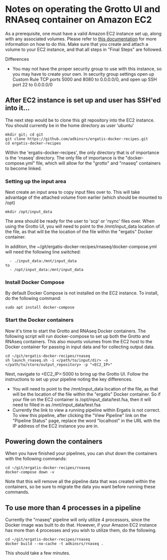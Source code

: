 # Notes on operating the Grotto UI and RNAseq container on Amazon EC2

As a prerequisite, one must have a valid Amazon EC2 instance set up, along with any associated volumes.  Please refer to [this documentation](https://github.com/IGS/Chiron/blob/master/docs/amazon_aws_setup.md) for more information on how to do this.  Make sure that you create and attach a volume to your EC2 instance, and that all steps in "Final Steps" are followed.

Differences
* You may not have the proper security group to use with this instance, so you may have to create your own.  In security group settings open up Custom Rule TCP ports 5000 and 8080 to 0.0.0.0/0, and open up SSH port 22 to 0.0.0.0/0

## After EC2 instance is set up and user has SSH'ed into it...

The next step would be to clone this git repository into the EC2 instance.  You should currently be in the home directory as user 'ubuntu'

```
mkdir git; cd git
git clone https://github.com/adkinsrs/ergatis-docker-recipes.git
cd ergatis-docker-recipes
```

Within the 'ergatis-docker-recipes', the only directory that is of importance is the 'rnaseq' directory.  The only file of importance is the "docker-compose.yml" file, which will allow for the "grotto" and "rnaseq" containers to become linked.

### Setting up the input area
Next create an input area to copy input files over to.  This will take advantage of the attached volume from earlier (which should be mounted to /opt)

```
mkdir /opt/input_data
```

The area should be ready for the user to 'scp' or 'rsync' files over.  When using the Grotto UI, you will need to point to the /mnt/input_data location of the file, as that will be the location of the file within the "ergatis" Docker container.

In addition, the ~/git/ergatis-docker-recipes/rnaseq/docker-compose.yml will need the following line switched:
```
  - ./input_data:/mnt/input_data
to
  - /opt/input_data:/mnt/input_data
```

### Install Docker Compose

By default Docker Compose is not installed on the EC2 instance.  To install, do the following command:
```
sudo apt install docker-compose
```

### Start the Docker containers

Now it's time to start the Grotto and RNAseq Docker containers.  The following script will run docker-compose to set up both the Grotto and RNAseq containers.  This also mounts volumes from the EC2 host to the Docker container for passing in input data and for collecting output data.

```
cd ~/git/ergatis-docker-recipes/rnaseq
sh launch_rnaseq.sh -i </path/to/input/dir> -o </path/to/store/output_repository> -p "<EC2_IP>"
```

Next, navigate to <EC2_IP>:5000 to bring up the Grotto UI.  Follow the instructions to set up your pipeline noting the key differences.
* You will need to point to the /mnt/input_data location of the file, as that will be the location of the file within the "ergatis" Docker container.  So if your file on the EC2 container is /opt/input_data/test.fsa, then it will need to filled in as /mnt/input_data/test.fsa
* Currently the link to view a running pipeline within Ergatis is not correct.  To view this pipeline, after clicking the "View Pipeline" link on the "Pipeline Status" page, replace the word "localhost" in the URL with the IP address of the EC2 instance you are in.

## Powering down the containers

When you have finished your pipelines, you can shut down the containers with the following commands:

```
cd ~/git/ergatis-docker-recipes/rnaseq
docker-compose down -v
```

Note that this will remove all the pipeline data that was created within the containers, so be sure to migrate the data you want before running these commands.

## To use more than 4 processes in a pipeline

Currently the "rnaseq" pipeline will only utilize 4 processors, since the Docker image was built to do that.  However, if your Amazon EC2 instance has more than 4 processes and you wish to utilize them, do the following.

```
cd ~/git/ergatis-docker-recipes/rnaseq
docker build --no-cache -t adkinsrs/rnaseq .
```

This should take a few minutes.
